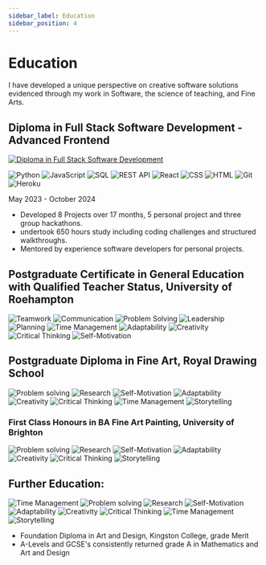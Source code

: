 ```yaml
---
sidebar_label: Education
sidebar_position: 4
---
```

# Education

I have developed a unique perspective on creative software solutions evidenced through my work in Software, the science of teaching, and Fine Arts.


## Diploma in Full Stack Software Development - Advanced Frontend

<a href="https://www.credential.net/b96c6bc3-5bc2-4d75-9e81-a815af521b0f#acc.AiVS04uc">
    <img src="http://lauriecrean.dev/screenshots/certifications/diploma-software-development.png" alt="Diploma in Full Stack Software Development" style={{width: "500px", height: "auto"}} />
</a>

![Python](https://img.shields.io/badge/Python-1C1C1C?&logo=python&logoColor=white) ![JavaScript](https://img.shields.io/badge/JavaScript-1C1C1C?&logo=javascript&logoColor=white) ![SQL](https://img.shields.io/badge/SQL-1C1C1C?&logo=postgresql&logoColor=white) ![REST API](https://img.shields.io/badge/REST_API-1C1C1C?&logo=django&logoColor=white) ![React](https://img.shields.io/badge/React-1C1C1C?&logo=react&logoColor=white) ![CSS](https://img.shields.io/badge/CSS-1C1C1C?&logo=css3&logoColor=white) ![HTML](https://img.shields.io/badge/HTML-1C1C1C?&logo=html5&logoColor=white) ![Git](https://img.shields.io/badge/Git-1C1C1C?&logo=git&logoColor=white) ![Heroku](https://img.shields.io/badge/Heroku-1C1C1C?&logo=heroku&logoColor=white)

May 2023 - October 2024


- Developed 8 Projects over 17 months, 5 personal project and three group hackathons. 
- undertook 650 hours study including coding challenges and structured walkthroughs.
- Mentored by experience software developers for personal projects.


## Postgraduate Certificate in General Education with Qualified Teacher Status, University of Roehampton

![Teamwork](https://img.shields.io/badge/Teamwork-1C1C1C?&logo=teamwork&logoColor=white) ![Communication](https://img.shields.io/badge/Communication-1C1C1C?&logo=communication&logoColor=white) ![Problem Solving](https://img.shields.io/badge/Problem_Solving-1C1C1C?&logo=problem-solving&logoColor=white) ![Leadership](https://img.shields.io/badge/Leadership-1C1C1C?&logo=leadership&logoColor=white) ![Planning](https://img.shields.io/badge/Planning-1C1C1C?&logo=planning&logoColor=white) ![Time Management](https://img.shields.io/badge/Time_Management-1C1C1C?&logo=time-management&logoColor=white) ![Adaptability](https://img.shields.io/badge/Adaptability-1C1C1C?&logo=adaptability&logoColor=white) ![Creativity](https://img.shields.io/badge/Creativity-1C1C1C?&logo=creativity&logoColor=white) ![Critical Thinking](https://img.shields.io/badge/Critical_Thinking-1C1C1C?&logo=critical-thinking&logoColor=white) ![Self-Motivation](https://img.shields.io/badge/Self_Motivation-1C1C1C?&logo=self-motivation&logoColor=white)

## Postgraduate Diploma in Fine Art, Royal Drawing School

![Problem solving](https://img.shields.io/badge/Problem_Solving-1C1C1C?&logo=problem-solving&logoColor=white) ![Research](https://img.shields.io/badge/Research-1C1C1C?&logo=independent-research&logoColor=white) ![Self-Motivation](https://img.shields.io/badge/Self_Motivation-1C1C1C?&logo=self-motivation&logoColor=white) ![Adaptability](https://img.shields.io/badge/Adaptability-1C1C1C?&logo=adaptability&logoColor=white) ![Creativity](https://img.shields.io/badge/Creativity-1C1C1C?&logo=creativity&logoColor=white) ![Critical Thinking](https://img.shields.io/badge/Critical_Thinking-1C1C1C?&logo=critical-thinking&logoColor=white) ![Time Management](https://img.shields.io/badge/Time_Management-1C1C1C?&logo=time-management&logoColor=white) ![Storytelling](https://img.shields.io/badge/Storytelling-1C1C1C?&logo=storytelling&logoColor=white)



### First Class Honours in BA Fine Art Painting, University of Brighton

![Problem solving](https://img.shields.io/badge/Problem_Solving-1C1C1C?&logo=problem-solving&logoColor=white) ![Research](https://img.shields.io/badge/Research-1C1C1C?&logo=independent-research&logoColor=white) ![Self-Motivation](https://img.shields.io/badge/Self_Motivation-1C1C1C?&logo=self-motivation&logoColor=white) ![Adaptability](https://img.shields.io/badge/Adaptability-1C1C1C?&logo=adaptability&logoColor=white) ![Creativity](https://img.shields.io/badge/Creativity-1C1C1C?&logo=creativity&logoColor=white) ![Critical Thinking](https://img.shields.io/badge/Critical_Thinking-1C1C1C?&logo=critical-thinking&logoColor=white) ![Storytelling](https://img.shields.io/badge/Storytelling-1C1C1C?&logo=storytelling&logoColor=white)

## Further Education:

![Time Management](https://img.shields.io/badge/Time_Management-1C1C1C?&logo=time-management&logoColor=white) ![Problem solving](https://img.shields.io/badge/Problem_Solving-1C1C1C?&logo=problem-solving&logoColor=white) ![Research](https://img.shields.io/badge/Research-1C1C1C?&logo=independent-research&logoColor=white) ![Self-Motivation](https://img.shields.io/badge/Self_Motivation-1C1C1C?&logo=self-motivation&logoColor=white) ![Adaptability](https://img.shields.io/badge/Adaptability-1C1C1C?&logo=adaptability&logoColor=white) ![Creativity](https://img.shields.io/badge/Creativity-1C1C1C?&logo=creativity&logoColor=white) ![Critical Thinking](https://img.shields.io/badge/Critical_Thinking-1C1C1C?&logo=critical-thinking&logoColor=white) ![Time Management](https://img.shields.io/badge/Time_Management-1C1C1C?&logo=time-management&logoColor=white)  ![Storytelling](https://img.shields.io/badge/Storytelling-1C1C1C?&logo=storytelling&logoColor=white)


 - Foundation Diploma in Art and Design, Kingston College, grade Merit
 - A-Levels and GCSE's consistently returned grade A in Mathematics and Art and Design
